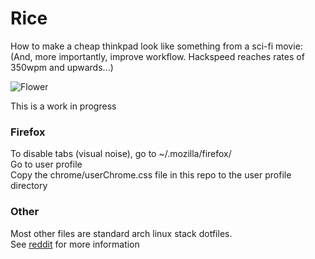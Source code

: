 # Rice

How to make a cheap thinkpad look like something from a sci-fi movie:
(And, more importantly, improve workflow. Hackspeed reaches rates of 350wpm and upwards...)  

![Flower](https://i.imgur.com/BrFKrhg.jpg)

This is a work in progress

### Firefox

To disable tabs (visual noise), go to ~/.mozilla/firefox/  
Go to user profile   
Copy the chrome/userChrome.css file in this repo to the user profile directory  

### Other

Most other files are standard arch linux stack dotfiles.  
See [reddit](reddit.com/r/unixporn) for more information
